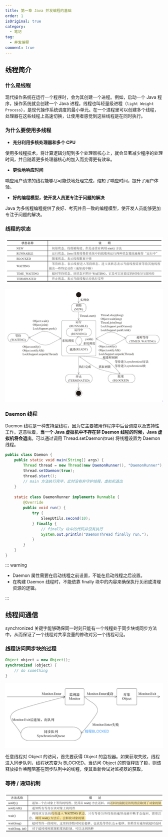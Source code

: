 ```yaml
---
title: 第一章 Java 并发编程的基础
order: 1
isOriginal: true
category:
  - 笔记
tag:
  - 并发编程
comment: true
---
```


## 线程简介

### 什么是线程

现代操作系统在运行一个程序时，会为其创建一个进程。例如，启动一个 Java 程序，操作系统就会创建一个 Java 进程。线程也叫轻量级进程（`light Weight Process`），是现代操作系统调度的最小单元。在一个进程里可以创建多个线程，处理器在这些线程上高速切换，让使用者感觉到这些线程是在同时执行。

### 为什么要使用多线程

- **充分利用多核处理器和多个 CPU**

使用多线程技术，将计算逻辑分配到多个处理器核心上，就会显著减少程序的处理时间，并且随着更多处理器核心的加入而变得更有效率。

- **更快地响应时间**

响应用户请求的线程能够尽可能快地处理完成，缩短了响应时间，提升了用户体验。

- **好的编程模型，使开发人员更专注于问题的解决**

Java 为多线程编程提供了良好、考究并且一致的编程模型，使开发人员能够更加专注于问题的解决。

### 线程的状态

![Java 线程的状态](./image/Java线程的状态.png)

![Java 线程状态变迁](./image/Java线程状态变迁.png)

### Daemon 线程

Daemon 线程是一种支持型线程，因为它主要被用作程序中后台调度以及支持性工作。这意味着，**当一个 Java 虚拟机中不存在非 Daemon 线程的时候，Java 虚拟机将会退出**。可以通过调用 Thread.setDaemon(true) 将线程设置为 Daemon 线程。

```java
public class Daemon {
    public static void main(String[] args) {
        Thread thread = new Thread(new DaemonRunner(), "DaemonRunner");
        thread.setDaemon(true);
        thread.start();
        // main 方法执行完毕，此时没有非守护线程，虚拟机退出
    }

    static class DaemonRunner implements Runnable {
        @Override
        public void run() {
            try {
                SleepUtils.second(10);
            } finally {
                // finally 块中的代码并没有执行
                System.out.println("DaemonThread finally run.");
            }
        }
    }
}
```

::: warning

- Daemon 属性需要在启动线程之前设置，不能在启动线程之后设置。
- 在构建 Daemon 线程时，不能依靠 finally 块中的内容来确保执行关闭或清理资源的逻辑。

:::

## 线程间通信

synchronized 关键字能够确保同一时刻只能有一个线程处于同步块或同步方法中，从而保证了一个线程对共享变量的修改对另一个线程可见。

### 线程访问同步块的过程

```java
Object object = new Object();
synchronized (object) {
    // do something
}
```

![线程获取对象监视器以访问同步块](./image/线程获取对象监视器以访问同步块.png)

任意线程对 Object 的访问，首先要获得 Object 的监视器。如果获取失败，线程进入同步队列，线程状态变为 BLOCKED。当访问 Object 的前驱释放了锁，则该释放操作唤醒阻塞在同步队列中的线程，使其重新尝试对监视器的获取。

### 等待 / 通知机制

![等待 / 通知的相关方法](./image/等待-通知的相关方法.png)


<Share colorful services="qrcode,telegram,twitter" />
